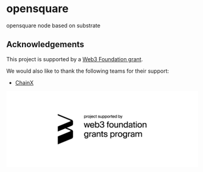 # opensquare
opensquare node based on substrate


## Acknowledgements

This project is supported by a [Web3 Foundation grant](https://web3.foundation/grants/).

We would also like to thank the following teams for their support:

* [ChainX](https://www.chainx.org)

<p align="center">
  <a href="https://web3.foundation/grants/">
    <img src="/docs/web3 foundation_grants_badge_black.png">
  </a>
</p>
